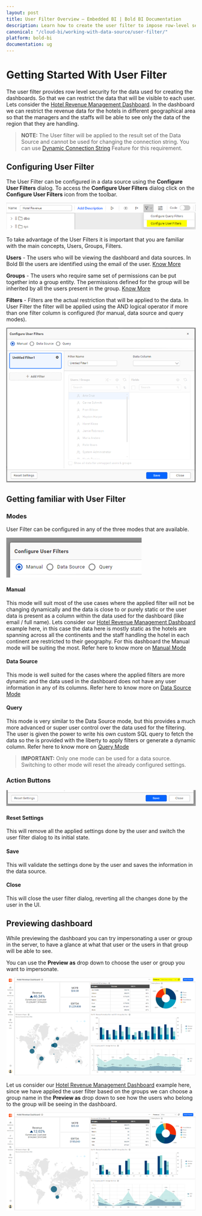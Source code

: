 ```yaml
---
layout: post
title: User Filter Overview – Embedded BI | Bold BI Documentation
description: Learn how to create the user filter to impose row-level security to the data when accessed through the dashboard in Bold BI Embedded.
canonical: "/cloud-bi/working-with-data-source/user-filter/"
platform: bold-bi
documentation: ug
---
```


# Getting Started With User Filter
The user filter provides row level security for the data used for creating the dashboards. So that we can restrict the data that will be visible to each user. Lets consider the [Hotel Revenue Management Dashboard](https://www.boldbi.com/solutions/hospitality/hotel-revenue-management-dashboard). In the dashboard we can restrict the revenue data for the hotels in different geographical area so that the managers and the staffs will be able to see only the data of the region that they are handling.


> **NOTE:**  The User filter will be applied to the result set of the Data Source and cannot be used for changing the connection string. You can use [Dynamic Connection String](/embedded-bi/iframe-based/dynamic-connection-string/) Feature for this requirement.

 
## Configuring User Filter

The User Filter can be configured in a data source using the **Configure User Filters** dialog. To access the **Configure User Filters** dialog click on the **Configure User Filters** icon from the toolbar.

![Configure User Filters Menu](/static/assets/embedded/working-with-datasource/user-filter/images/user-filter-toolbar-icon.png)


To take advantage of the User Filters it is important that you are familiar with the main concepts, Users, Groups, Filters.

**Users** - The users who will be viewing the dashboard and data sources. In Bold BI the users are identified using the email of the user. [Know More](/embedded-bi/managing-resources/manage-users/add-users/)

**Groups** -  The users who require same set of permissions can be put together into a group entity. The permissions defined for the group will be inherited by all the users present in the group. [Know More](/embedded-bi/managing-resources/manage-groups/manage-groups)

**Filters** - Filters are the actual restriction that will be applied to the data. In User Filter the filter will be applied using the AND logical operator if more than one filter column is configured (for manual, data source and query modes).


![Configure User Filters Empty Dialog](/static/assets/embedded/working-with-datasource/user-filter/images/user-filter-dlg-empty.png)


## Getting familiar with User Filter

### Modes
User Filter can be configured in any of the three modes that are available.

![User Filter Modes](/static/assets/embedded/working-with-datasource/user-filter/images/user-filter-dlg-modes.png)

#### Manual
This mode will suit most of the use cases where the applied filter will not be changing dynamically and the data is close to or purely static or the user data is present as a column within the data used for the dashboard (like email / full name). Lets consider our [Hotel Revenue Management Dashboard](https://www.boldbi.com/solutions/hospitality/hotel-revenue-management-dashboard) example here, in this case the data here is mostly static as the hotels are spanning across all the continents and the staff handling the hotel in each continent are restricted to their geography. For this dashboard the Manual mode will be suiting the most. Refer here to know more on [Manual Mode](/embedded-bi/working-with-data-source/user-filter/user-filter-manual/) 

#### Data Source
This mode is well suited for the cases where the applied filters are more dynamic and the data used in the dashboard does not have any user information in any of its columns. Refer here to know more on [Data Source Mode](/embedded-bi/working-with-data-source/user-filter/user-filter-advanced/) 

#### Query

This mode is very similar to the Data Source mode, but this provides a much more advanced or super user control over the data used for the filtering. The user is given the power to write his own custom SQL query to fetch the data so the is provided with the liberty to apply filters or generate a dynamic column. Refer here to know more on [Query Mode](/embedded-bi/working-with-data-source/user-filter/user-filter-advanced/#query-mode) 

> **IMPORTANT:**  Only one mode can be used for a data source. Switching to other mode will reset the already configured settings.

### Action Buttons
![User Filter Action Buttons](/static/assets/embedded/working-with-datasource/user-filter/images/user-filter-dlg-action-btns.png)
#### Reset Settings
This will remove all the applied settings done by the user and switch the user filter dialog to its initial state.

#### Save
This will validate the settings done by the user and saves the information in the data source.

#### Close
This will close the user filter dialog, reverting all the changes done by the user in the UI.


## Previewing dashboard
While previewing the dashboard you can try impersonating a user or group in the server, to have a glance at what that user or the users in that group will be able to see.

You can use the **Preview as** drop down to choose the user or group you want to impersonate. 

![User Based Filter Preview](/static/assets/embedded/working-with-datasource/user-filter/images/user-filter-preview-banner.png)

Let us consider our [Hotel Revenue Management Dashboard](https://www.boldbi.com/solutions/hospitality/hotel-revenue-management-dashboard) example here, since we have applied the user filter based on the groups we can choose a group name in the **Preview as** drop down to see how the users who belong to the group will be seeing in the dashboard.

![User Based Filter Preview](/static/assets/embedded/working-with-datasource/user-filter/images/user-filter-preview-sample-banner.png)